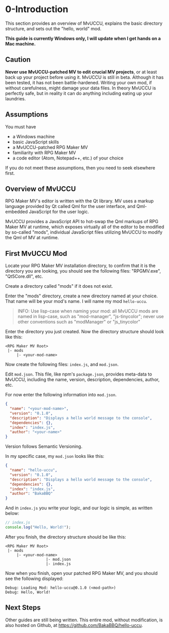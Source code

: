 0-Introduction
=====================

This section provides an overview of MvUCCU, explains the basic directory structure, and sets out the "hello, world" mod.

__This guide is currently Windows only, I will update when I get hands on a Mac machine.__


## Caution

__Never use MvUCCU-patched MV to edit crucial MV projects__, or at least back up your project before using it. MvUCCU is still in beta. Although it has been tested, it has not been battle-hardened. Writing your own mod, if without carefulness, might damage your data files. In theory MvUCCU is perfectly safe, but in reality it can do anything including eating up your laundries.

## Assumptions

You must have

 - a Windows machine
 - basic JavaScript skills
 - a MvUCCU-patched RPG Maker MV
 - familiarity with RPG Maker MV
 - a code editor (Atom, Notepad++, etc.) of your choice

If you do not meet these assumptions, then you need to seek elsewhere first.

## Overview of MvUCCU

RPG Maker MV's editor is written with the Qt library. MV uses a markup language provided by Qt called Qml for the user interface, and Qml-embedded JavaScript for the user logic.

MvUCCU provides a JavaScript API to hot-swap the Qml markups of RPG Maker MV at runtime, which exposes virtually all of the editor to be modified by so-called "mods", individual JavaScript files utilizing MvUCCU to modify the Qml of MV at runtime.

## First MvUCCU Mod

Locate your RPG Maker MV installation directory, to confirm that it is the directory you are looking, you should see the following files: "RPGMV.exe", "Qt5Core.dll", etc.

Create a directory called "mods" if it does not exist.

Enter the "mods" directory, create a new directory named at your choice. That name will be your mod's name. I will name my mod ```hello-uccu```.

> INFO: Use lisp-case when naming your mod: all MvUCCU mods are named in lisp-case, such as "mod-manager", "js-tinycolor"; never use other conventions such as "modManager" or "js_tinycolor"

Enter the directory you just created. Now the directory structure should look like this:

```
<RPG Maker MV Root>
 |- mods
     |- <your-mod-name>
```

Now create the following files: ```index.js```, and ```mod.json```.

Edit ```mod.json```. This file, like npm's ```package.json```, provides meta-data to MvUCCU, including the name, version, description, dependencies, author, etc.

For now enter the following information into ```mod.json```.

```json
{
  "name": "<your-mod-name>",
  "version": "0.1.0",
  "description": "Displays a hello world message to the console",
  "dependencies": {},
  "index": "index.js",
  "author": "<your-name>"
}
```
Version follows Semantic Versioning.

In my specific case, my ```mod.json``` looks like this:

```json
{
  "name": "hello-uccu",
  "version": "0.1.0",
  "description": "Displays a hello world message to the console",
  "dependencies": {},
  "index": "index.js",
  "author": "BakaBBQ"
}
```

And in ```index.js``` you write your logic, and our logic is simple, as written below:

```javascript
// index.js
console.log("Hello, World!");
```

After you finish, the directory structure should be like this:

```
<RPG Maker MV Root>
 |- mods
     |- <your-mod-name>
                  |- mod.json
                  |- index.js
```

Now when you finish, open your patched RPG Maker MV, and you should see the following displayed:

```
Debug: Loading Mod: hello-uccu@0.1.0 (<mod-path>)
Debug: Hello, World!
```

## Next Steps

Other guides are still being written. This entire mod, without modification, is also hosted on Github, at https://github.com/BakaBBQ/hello-uccu.
